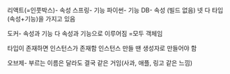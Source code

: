 리액트(=인풋박스)- 속성
스프링- 기능
파이썬- 기능
DB- 속성 (빌드 없음)
넷 다 타입(속성+기능)을 가지고 있음

도커- 속성과 기능
다 속성과 기능으로 이루어짐 =모두 객체임

타입이 존재하면 인스턴스가 존재함
인스턴스 만들 땐 생성자로 만들어야 함

오브제- 부르는 이름은 달라도 결국 같은 거임(사과, 애플, 링고 같은 느낌)